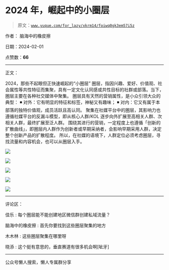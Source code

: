 # 2024 年，崛起中的小圈层

> 原文：[`www.yuque.com/for_lazy/xkrm14/foiwq0gk3em57i5z`](https://www.yuque.com/for_lazy/xkrm14/foiwq0gk3em57i5z)

作者： 脑海中的橡皮擦

日期：2024-02-01

点赞数：**66**

* * *

正文：

2024，那些不起眼但正快速崛起的“小圈层”
圈层，指因兴趣、爱好、价值观、社会属性等共性特征而集聚，具有一定文化认同感或共性目标的社群或部落。当下，圈层主要在各种社交媒体中聚集。
圈层具有天然的营销属性，是小众引领大众的典型： ◾ 对外：它有明显的特征和标签，神秘又有趣味； ◾ 对内：它又有属于本部落的独特价值观，成员活跃且高认同。
聚集在社媒平台中的圈层，其影响力也遵循社媒平台的反漏斗模型，即从核心人群/KOL 逐步向外扩展至高相关人群、次相关人群，最终扩展至泛人群。
围绕其进行的营销，一定程度上也遵循「创新的扩散曲线」，即圈层内人群作为创新者或早期采纳者，会影响早期采用人群，决定整个创新产品的扩散程度。
所以，在社媒的语境下，人群定位必须考虑圈层，寻找流量和内容机会，也可以从圈层入手。

![](img/3eb79314c0a4a2dd6640ceb184c8ffbc.png)

![](img/5e8e354a9f37f16ae44aae8763b4100b.png)

![](img/ae84766788e3fd02efb02b9e176db26c.png)

![](img/354a938a4aaed028d1dd69f314d7c85f.png)

![](img/fc4c31919c0a861a21b5b10a4aaf0998.png)

* * *

评论区：

佳乐 : 每个圈层能不能创建地区微信群创建私域流量？

脑海中的橡皮擦 : 首先你要找到这些圈层聚集的地方

木木林 : 这些圈层聚集在哪里呀

晓添 : 这个挺有意思的，垂直赛道有很多机会啊[呲牙]

* * *

公众号懒人搜索，懒人专属群分享